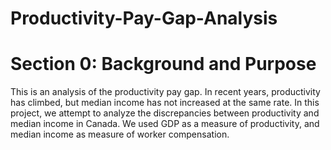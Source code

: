 # Productivity-Pay-Gap-Analysis

# Section 0: Background and Purpose
This is an analysis of the productivity pay gap. In recent years, productivity has climbed, but median income has not increased at the same rate. In this project, we attempt to analyze the discrepancies between productivity and median income in Canada. We used GDP as a measure of productivity, and median income as measure of worker compensation.
